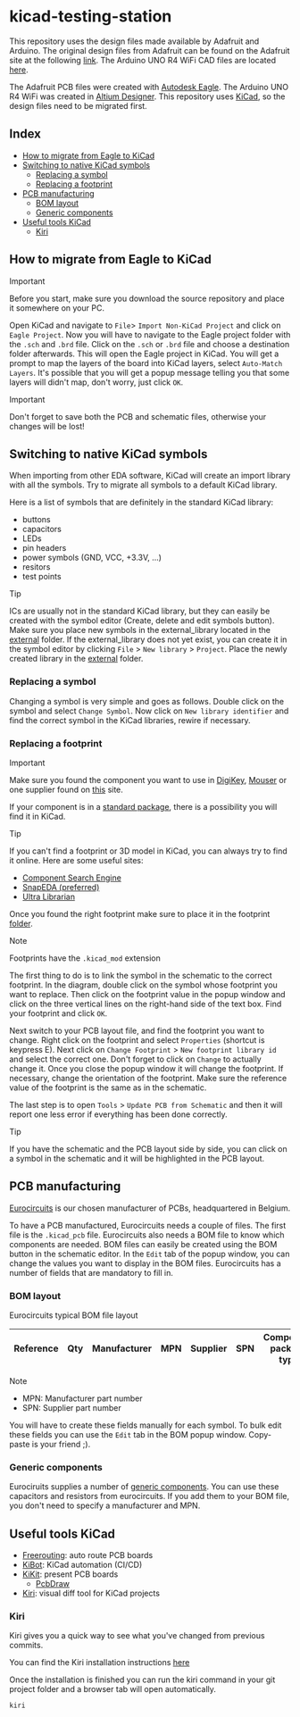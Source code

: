 # kicad-testing-station

This repository uses the design files made available by Adafruit and Arduino. The original design files from Adafruit can be found on the Adafruit site at the following [link](https://learn.adafruit.com/accessing-and-using-adafruit-pcb-design-files/finding-and-downloading). The Arduino UNO R4 WiFi CAD files are located [here](https://docs.arduino.cc/hardware/uno-r4-wifi/).

The Adafruit PCB files were created with [Autodesk Eagle](https://www.autodesk.com/products/eagle/free-download). The Arduino UNO R4 WiFi was created in [Altium Designer](https://www.altium.com/altium-designer). This repository uses [KiCad](https://www.kicad.org/download/), so the design files need to be migrated first.

## Index

- [How to migrate from Eagle to KiCad](#how-to-migrate-from-eagle-to-kicad)
- [Switching to native KiCad symbols](#switching-to-native-kicad-symbols)
  - [Replacing a symbol](#replacing-a-symbol)
  - [Replacing a footprint](#replacing-a-footprint)
- [PCB manufacturing](#pcb-manufacturing)
  - [BOM layout](#bom-layout)
  - [Generic components](#generic-components)
- [Useful tools KiCad](#useful-tools-kicad)
  - [Kiri](#kiri)

## How to migrate from Eagle to KiCad

> [!IMPORTANT]
> Before you start, make sure you download the source repository and place it somewhere on your PC.

Open KiCad and navigate to `File`> `Import Non-KiCad Project` and click on `Eagle Project`. Now you will have to navigate to the Eagle project folder with the `.sch` and `.brd` file. Click on the `.sch` or `.brd` file and choose a destination folder afterwards. This will open the Eagle project in KiCad. You will get a prompt to map the layers of the board into KiCad layers, select `Auto-Match Layers`. It's possible that you will get a popup message telling you that some layers will didn't map, don't worry, just click `OK`.

> [!IMPORTANT]  
> Don't forget to save both the PCB and schematic files, otherwise your changes will be lost!

## Switching to native KiCad symbols

When importing from other EDA software, KiCad will create an import library with all the symbols. Try to migrate all symbols to a default KiCad library.

Here is a list of symbols that are definitely in the standard KiCad library:

- buttons
- capacitors
- LEDs
- pin headers
- power symbols (GND, VCC, +3.3V, ...)
- resitors
- test points

> [!TIP]
> ICs are usually not in the standard KiCad library, but they can easily be created with the symbol editor (Create, delete and edit symbols button). Make sure you place new symbols in the external_library located in the [external](external/symbols/) folder. If the external_library does not yet exist, you can create it in the symbol editor by clicking `File` > `New library` > `Project`. Place the newly created library in the [external](external/symbols/) folder.

### Replacing a symbol

Changing a symbol is very simple and goes as follows. Double click on the symbol and select `Change Symbol`. Now click on `New library identifier` and find the correct symbol in the KiCad libraries, rewire if necessary.

### Replacing a footprint

> [!IMPORTANT]
> Make sure you found the component you want to use in [DigiKey](https://www.digikey.com/), [Mouser](https://eu.mouser.com/) or one supplier found on [this](https://www.eurocircuits.com/eurocircuits-preferred-component-suppliers/) site.

If your component is in a [standard package](https://en.wikipedia.org/wiki/List_of_integrated_circuit_packaging_types), there is a possibility you will find it in KiCad.

> [!TIP]
> If you can't find a footprint or 3D model in KiCad, you can always try to find it online. Here are some useful sites:
>
> - [Component Search Engine](https://componentsearchengine.com/)
> - [SnapEDA (preferred)](https://www.snapeda.com/)
> - [Ultra Librarian](https://www.ultralibrarian.com/)

Once you found the right footprint make sure to place it in the footprint [folder](external/footprints/).

> [!NOTE]
> Footprints have the `.kicad_mod` extension

The first thing to do is to link the symbol in the schematic to the correct footprint. In the diagram, double click on the symbol whose footprint you want to replace. Then click on the footprint value in the popup window and click on the three vertical lines on the right-hand side of the text box. Find your footprint and click `OK`.

Next switch to your PCB layout file, and find the footprint you want to change. Right click on the footprint and select `Properties` (shortcut is keypress E). Next click on `Change Footprint` > `New footprint library id` and select the correct one. Don't forget to click on `Change` to actually change it. Once you close the popup window it will change the footprint. If necessary, change the orientation of the footprint. Make sure the reference value of the footprint is the same as in the schematic.

The last step is to open `Tools` > `Update PCB from Schematic` and then it will report one less error if everything has been done correctly.

> [!TIP]
> If you have the schematic and the PCB layout side by side, you can click on a symbol in the schematic and it will be highlighted in the PCB layout.

## PCB manufacturing

[Eurocircuits](https://www.eurocircuits.com/) is our chosen manufacturer of PCBs, headquartered in Belgium.

To have a PCB manufactured, Eurocircuits needs a couple of files. The first file is the `.kicad_pcb` file. Eurocircuits also needs a BOM file to know which components are needed. BOM files can easily be created using the BOM button in the schematic editor. In the `Edit` tab of the popup window, you can change the values you want to display in the BOM files. Eurocircuits has a number of fields that are mandatory to fill in.

### BOM layout

Eurocircuits typical BOM file layout

| Reference | Qty | Manufacturer | MPN | Supplier | SPN | Component package type | Description |
| --------- | --- | ------------ | --- | -------- | --- | ---------------------- | ----------- |

> [!NOTE]
>
> - MPN: Manufacturer part number
> - SPN: Supplier part number

You will have to create these fields manually for each symbol. To bulk edit these fields you can use the `Edit` tab in the BOM popup window. Copy-paste is your friend ;).

### Generic components

Eurociruits supplies a number of [generic components](https://www.eurocircuits.com/generic-components/). You can use these capacitors and resistors from eurocircuits. If you add them to your BOM file, you don't need to specify a manufacturer and MPN.

## Useful tools KiCad

- [Freerouting](https://github.com/freerouting/freerouting): auto route PCB boards
- [KiBot](https://github.com/INTI-CMNB/KiBot): KiCad automation (CI/CD)
- [KiKit](https://github.com/yaqwsx/KiKit): present PCB boards
    - [PcbDraw](https://github.com/yaqwsx/PcbDraw)
- [Kiri](https://github.com/leoheck/kiri): visual diff tool for KiCad projects

### Kiri

Kiri gives you a quick way to see what you've changed from previous commits.

You can find the Kiri installation instructions [here](https://github.com/leoheck/kiri/blob/main/INSTALL.md)

Once the installation is finished you can run the kiri command in your git project folder and a browser tab will open automatically.

```zsh
kiri
```
